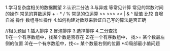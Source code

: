 1.学习复杂度相关的数据期望
2.认识二分法
3.与异或 等常见计算
    常见的常数时间的操作
    常见的算数运算 + - * / %
    常见的位运算 >> >>> << | & ^
    赋值 比较 自增 自减 操作
    数组寻址操作
4.如何构建对数器来验证自己写的算法是否正确

//相关题目
1.插入排序
2.冒泡排序
3.选择排序
4.二分查找  
    1)在一个有序数组中，找某个数是否存在
    2)在一个有序数组中， 找>= 某个数最左侧的位置
    3)在一个有序数组中，找<= 某个数最右侧的位置
    *4)局部最小值问题


